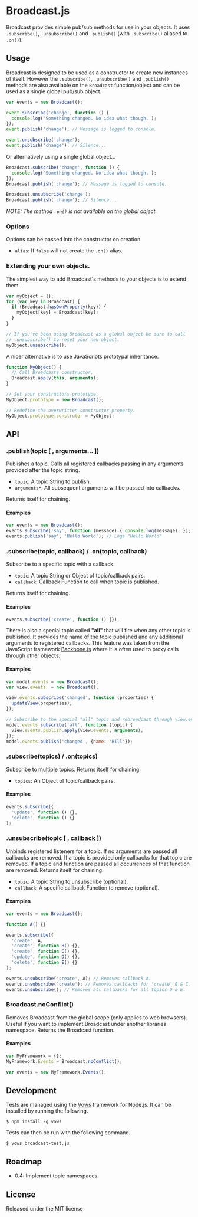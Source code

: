 Broadcast.js
============

Broadcast provides simple pub/sub methods for use in your objects. It uses
`.subscribe()`, `.unsubscribe()` and `.publish()` (with `.subscribe()` aliased
to `.on()`).

Usage
-----

Broadcast is designed to be used as a constructor to create new instances of
itself. However the `.subscribe()`, `.unsubscribe()` and `.publish()`
methods are also available on the `Broadcast` function/object and can be used
as a  single global pub/sub object.

```javascript
var events = new Broadcast();

event.subscribe('change', function () {
  console.log('Something changed. No idea what though.');
});
event.publish('change'); // Message is logged to console.

event.unsubscribe('change');
event.publish('change'); // Silence...
```

Or alternatively using a single global object…

```javascript
Broadcast.subscribe('change', function () {
  console.log('Something changed. No idea what though.');
});
Broadcast.publish('change'); // Message is logged to console.

Broadcast.unsubscribe('change');
Broadcast.publish('change'); // Silence...
```

_NOTE: The method `.on()` is not available on the global object._

### Options

Options can be passed into the constructor on creation.

 - `alias`: If `false` will not create the `.on()` alias.

### Extending your own objects.

The simplest way to add Broadcast's methods to your objects is to extend them.

```javascript
var myObject = {};
for (var key in Broadcast) {
  if (Broadcast.hasOwnProperty(key)) {
    myObject[key] = Broadcast[key];
  }
}

// If you've been using Broadcast as a global object be sure to call
// .unsubscribe() to reset your new object.
myObject.unsubscribe();
```

A nicer alternative is to use JavaScripts prototypal inheritance.

```javascript
function MyObject() {
  // Call Broadcasts constructor.
  Broadcast.apply(this, arguments);
}

// Set your constructors prototype.
MyObject.prototype = new Broadcast();

// Redefine the overwritten constructor property.
MyObject.prototype.construtor = MyObject;
```

API
---

### .publish(topic [ , arguments... ])

Publishes a topic. Calls all registered callbacks passing in any
arguments provided after the topic string.

 - `topic`: A topic String to publish.
 - `arguments*`: All subsequent arguments will be passed into callbacks.

Returns itself for chaining.

#### Examples

```javascript
var events = new Broadcast();
events.subscribe('say', function (message) { console.log(message); });
events.publish('say', 'Hello World'); // Logs "Hello World"
```

### .subscribe(topic, callback) / .on(topic, callback)

Subscribe to a specific topic with a callback.

 - `topic`: A topic String or Object of topic/callback pairs.
 - `callback`: Callback Function to call when topic is published.

Returns itself for chaining.

#### Examples

```javascript
events.subscribe('create', function () {});
```

There is also a special topic called __"all"__ that will fire when any other
topic is published. It provides the name of the topic published and any
additional arguments to registered callbacks. This feature was taken from the
JavaScript framework [Backbone.js][#backbone] where it is often used to proxy
calls through other objects.

#### Examples

```javascript
var model.events = new Broadcast();
var view.events  = new Broadcast();

view.events.subscribe('changed', function (properties) {
  updateView(properties);
});

// Subscribe to the special "all" topic and rebroadcast through view.events.
model.events.subscribe('all', function (topic) {
  view.events.publish.apply(view.events, arguments);
});
model.events.publish('changed', {name: 'Bill'});
```

[#backbone]: http://documentcloud.github.com/backbone/

### .subscribe(topics) / .on(topics)

Subscribe to multiple topics. Returns itself for chaining.

- `topics`: An Object of topic/callback pairs.

#### Examples

```javascript
events.subscribe({
  'update', function () {},
  'delete', function () {}
);
```

### .unsubscribe(topic [ , callback ])

Unbinds registered listeners for a topic. If no arguments are
passed all callbacks are removed. If a topic is provided only callbacks
for that topic are removed. If a topic and function are passed all
occurrences of that function are removed. Returns itself for chaining.

 - `topic`: A topic String to unsubscribe (optional).
 - `callback`: A specific callback Function to remove (optional).

#### Examples

```javascript
var events = new Broadcast();

function A() {}

events.subscribe({
  'create', A,
  'create', function B() {},
  'create', function C() {},
  'update', function D() {},
  'delete', function E() {}
);

events.unsubscribe('create', A); // Removes callback A.
events.unsubscribe('create'); // Removes callbacks for 'create' B & C.
events.unsubscribe(); // Removes all callbacks for all topics D & E.
```

### Broadcast.noConflict()

Removes Broadcast from the global scope (only applies to web
browsers). Useful if you want to implement Broadcast under another
libraries namespace. Returns the Broadcast function.

#### Examples

```javascript
var MyFramework = {};
MyFramework.Events = Broadcast.noConflict();

var events = new MyFramework.Events();
```

Development
-----------

Tests are managed using the [Vows][#vows] framework for Node.js. It can be
installed by running the following.

    $ npm install -g vows

Tests can then be run with the following command.

    $ vows broadcast-test.js

[#vows]: http://vowsjs.org/

Roadmap
-------

 - 0.4: Implement topic namespaces.

License
-------

Released under the MIT license
